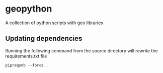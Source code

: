 # geopython
A collection of python scripts with geo libraries

## Updating dependencies
Running the following command from the source directory will rewrite the requirements.txt file
```
pipreqsnb --force .
```